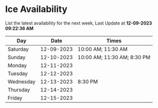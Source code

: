 # Ice Availability

List the latest availability for the next week, Last Update at **12-09-2023 09:22:36 AM**

| Day         | Date        | Times       |
| ----------- | ----------- | ----------- |
|Saturday|12-09-2023|10:00 AM; 11:30 AM|
|Sunday|12-10-2023|10:00 AM; 11:30 AM; 8:30 PM|
|Monday|12-11-2023||
|Tuesday|12-12-2023||
|Wednesday|12-13-2023|8:30 PM|
|Thursday|12-14-2023||
|Friday|12-15-2023||
